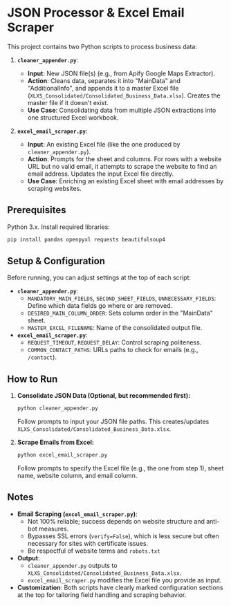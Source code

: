 # JSON Processor & Excel Email Scraper

This project contains two Python scripts to process business data:

1.  **`cleaner_appender.py`**:
    *   **Input**: New JSON file(s) (e.g., from Apify Google Maps Extractor).
    *   **Action**: Cleans data, separates it into "MainData" and "AdditionalInfo", and appends it to a master Excel file (`XLXS_Consolidated/Consolidated_Business_Data.xlsx`). Creates the master file if it doesn't exist.
    *   **Use Case**: Consolidating data from multiple JSON extractions into one structured Excel workbook.

2.  **`excel_email_scraper.py`**:
    *   **Input**: An existing Excel file (like the one produced by `cleaner_appender.py`).
    *   **Action**: Prompts for the sheet and columns. For rows with a website URL but no valid email, it attempts to scrape the website to find an email address. Updates the input Excel file directly.
    *   **Use Case**: Enriching an existing Excel sheet with email addresses by scraping websites.

## Prerequisites
Python 3.x. Install required libraries:
```bash
pip install pandas openpyxl requests beautifulsoup4
```

## Setup & Configuration
Before running, you can adjust settings at the top of each script:
- **`cleaner_appender.py`**:
    - `MANDATORY_MAIN_FIELDS`, `SECOND_SHEET_FIELDS`, `UNNECESSARY_FIELDS`: Define which data fields go where or are removed.
    - `DESIRED_MAIN_COLUMN_ORDER`: Sets column order in the "MainData" sheet.
    - `MASTER_EXCEL_FILENAME`: Name of the consolidated output file.
- **`excel_email_scraper.py`**:
    - `REQUEST_TIMEOUT`, `REQUEST_DELAY`: Control scraping politeness.
    - `COMMON_CONTACT_PATHS`: URLs paths to check for emails (e.g., `/contact`).

## How to Run

1.  **Consolidate JSON Data (Optional, but recommended first):**
    ```bash
    python cleaner_appender.py
    ```
    Follow prompts to input your JSON file paths. This creates/updates `XLXS_Consolidated/Consolidated_Business_Data.xlsx`.

2.  **Scrape Emails from Excel:**
    ```bash
    python excel_email_scraper.py
    ```
    Follow prompts to specify the Excel file (e.g., the one from step 1), sheet name, website column, and email column.

## Notes
- **Email Scraping (`excel_email_scraper.py`)**:
    - Not 100% reliable; success depends on website structure and anti-bot measures.
    - Bypasses SSL errors (`verify=False`), which is less secure but often necessary for sites with certificate issues.
    - Be respectful of website terms and `robots.txt`
- **Output**:
    - `cleaner_appender.py` outputs to `XLXS_Consolidated/Consolidated_Business_Data.xlsx`.
    - `excel_email_scraper.py` modifies the Excel file you provide as input.
- **Customization**: Both scripts have clearly marked configuration sections at the top for tailoring field handling and scraping behavior.
